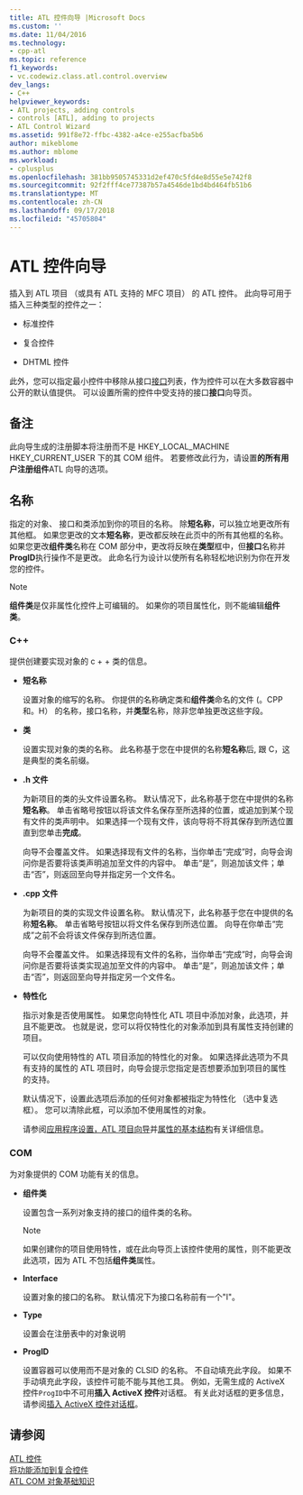 ```yaml
---
title: ATL 控件向导 |Microsoft Docs
ms.custom: ''
ms.date: 11/04/2016
ms.technology:
- cpp-atl
ms.topic: reference
f1_keywords:
- vc.codewiz.class.atl.control.overview
dev_langs:
- C++
helpviewer_keywords:
- ATL projects, adding controls
- controls [ATL], adding to projects
- ATL Control Wizard
ms.assetid: 991f8e72-ffbc-4382-a4ce-e255acfba5b6
author: mikeblome
ms.author: mblome
ms.workload:
- cplusplus
ms.openlocfilehash: 381bb9505745331d2ef470c5fd4e8d55e5e742f8
ms.sourcegitcommit: 92f2fff4ce77387b57a4546de1bd4bd464fb51b6
ms.translationtype: MT
ms.contentlocale: zh-CN
ms.lasthandoff: 09/17/2018
ms.locfileid: "45705804"
---
```

# <a name="atl-control-wizard"></a>ATL 控件向导

插入到 ATL 项目 （或具有 ATL 支持的 MFC 项目） 的 ATL 控件。 此向导可用于插入三种类型的控件之一：

- 标准控件

- 复合控件

- DHTML 控件

此外，您可以指定最小控件中移除从接口[接口](../../atl/reference/interfaces-atl-control-wizard.md)列表，作为控件可以在大多数容器中公开的默认值提供。 可以设置所需的控件中受支持的接口**接口**向导页。

## <a name="remarks"></a>备注

此向导生成的注册脚本将注册而不是 HKEY_LOCAL_MACHINE HKEY_CURRENT_USER 下的其 COM 组件。 若要修改此行为，请设置**的所有用户注册组件**ATL 向导的选项。

## <a name="names"></a>名称

指定的对象、 接口和类添加到你的项目的名称。 除**短名称**，可以独立地更改所有其他框。 如果您更改的文本**短名称**，更改都反映在此页中的所有其他框的名称。 如果您更改**组件类**名称在 COM 部分中，更改将反映在**类型**框中，但**接口**名称并**ProgID**执行操作不是更改。 此命名行为设计以使所有名称轻松地识别为你在开发您的控件。

> [!NOTE]
>  **组件类**是仅非属性化控件上可编辑的。 如果你的项目属性化，则不能编辑**组件类**。

### <a name="c"></a>C++

提供创建要实现对象的 c + + 类的信息。

- **短名称**

   设置对象的缩写的名称。 你提供的名称确定类和**组件类**命名的文件 (。CPP 和。H） 的名称，接口名称，并**类型**名称，除非您单独更改这些字段。

- **类**

   设置实现对象的类的名称。 此名称基于您在中提供的名称**短名称**后, 跟 C，这是典型的类名前缀。

- **.h 文件**

   为新项目的类的头文件设置名称。 默认情况下，此名称基于您在中提供的名称**短名称**。 单击省略号按钮以将该文件名保存至所选择的位置，或追加到某个现有文件的类声明中。 如果选择一个现有文件，该向导将不将其保存到所选位置直到您单击**完成**。

   向导不会覆盖文件。 如果选择现有文件的名称，当你单击“完成”时，向导会询问你是否要将该类声明追加至文件的内容中。 单击“是”，则追加该文件；单击“否”，则返回至向导并指定另一个文件名。

- **.cpp 文件**

   为新项目的类的实现文件设置名称。 默认情况下，此名称基于您在中提供的名称**短名称**。 单击省略号按钮以将文件名保存到所选位置。 向导在你单击“完成”之前不会将该文件保存到所选位置。

   向导不会覆盖文件。 如果选择现有文件的名称，当你单击“完成”时，向导会询问你是否要将该类实现追加至文件的内容中。 单击“是”，则追加该文件；单击“否”，则返回至向导并指定另一个文件名。

- **特性化**

   指示对象是否使用属性。 如果您向特性化 ATL 项目中添加对象，此选项，并且不能更改。 也就是说，您可以将仅特性化的对象添加到具有属性支持创建的项目。

   可以仅向使用特性的 ATL 项目添加的特性化的对象。 如果选择此选项为不具有支持的属性的 ATL 项目时，向导会提示您指定是否想要添加到项目的属性的支持。

   默认情况下，设置此选项后添加的任何对象都被指定为特性化 （选中复选框）。 您可以清除此框，可以添加不使用属性的对象。

   请参阅[应用程序设置，ATL 项目向导](../../atl/reference/application-settings-atl-project-wizard.md)并[属性的基本结构](../../windows/basic-mechanics-of-attributes.md)有关详细信息。

### <a name="com"></a>COM

为对象提供的 COM 功能有关的信息。

- **组件类**

   设置包含一系列对象支持的接口的组件类的名称。

   > [!NOTE]
   > 如果创建你的项目使用特性，或在此向导页上该控件使用的属性，则不能更改此选项，因为 ATL 不包括**组件类**属性。

- **Interface**

   设置对象的接口的名称。 默认情况下为接口名称前有一个"I"。

- **Type**

   设置会在注册表中的对象说明

- **ProgID**

   设置容器可以使用而不是对象的 CLSID 的名称。 不自动填充此字段。 如果不手动填充此字段，该控件可能不能与其他工具。 例如，无需生成的 ActiveX 控件`ProgID`中不可用**插入 ActiveX 控件**对话框。 有关此对话框的更多信息，请参阅[插入 ActiveX 控件对话框](../../windows/insert-activex-control-dialog-box.md)。

## <a name="see-also"></a>请参阅

[ATL 控件](../../atl/reference/adding-an-atl-control.md)   
[将功能添加到复合控件](../../atl/adding-functionality-to-the-composite-control.md)   
[ATL COM 对象基础知识](../../atl/fundamentals-of-atl-com-objects.md)

